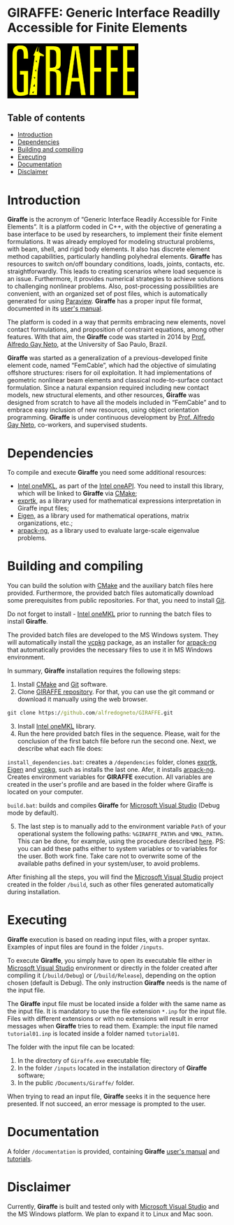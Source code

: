 
# **GIRAFFE**: Generic Interface Readilly Accessible for Finite Elements
<img src="./images/Giraffe.png" width="300">

## Table of contents
- [Introduction](#introduction)
- [Dependencies](#dependencies)
- [Building and compiling](#building-and-compiling)
- [Executing](#executing)
- [Documentation](#documentation)
- [Disclaimer](#disclaimer)

#  Introduction
**Giraffe** is the acronym of “Generic Interface Readily Accessible for Finite Elements”. It is a platform coded in C++, with the objective of generating a base interface to be used by researchers, to implement their finite element formulations. It was already employed for modeling structural problems, with beam, shell, and rigid body elements. It also has discrete element method capabilities, particularly handling polyhedral elements. **Giraffe** has resources to switch on/off boundary conditions, loads, joints, contacts, etc. straightforwardly. This leads to creating scenarios where load sequence is an issue. Furthermore, it provides numerical strategies to achieve solutions to challenging nonlinear problems. Also, post-processing possibilities are convenient, with an organized set of post files, which is automatically generated for using [Paraview](https://www.paraview.org/). **Giraffe** has a proper input file format, documented in its [user's manual](/documentation/Giraffe%20User's%20Manual%20v2.0.124.pdf).

The platform is coded in a way that permits embracing new elements, novel contact formulations, and proposition of constraint equations, among other features. With that aim, the **Giraffe** code was started in 2014 by [Prof. Alfredo Gay Neto](http://sites.poli.usp.br/p/alfredo.gay/), at the University of Sao Paulo, Brazil.

**Giraffe** was started as a generalization of a previous-developed finite element code, named “FemCable”, which had the objective of simulating offshore structures: risers for oil exploitation. It had implementations of geometric nonlinear beam elements and classical node-to-surface contact formulation. Since a natural expansion required including new contact models, new structural elements, and other resources, **Giraffe** was designed from scratch to have all the models included in “FemCable” and to embrace easy inclusion of new resources, using object orientation programming. **Giraffe** is under continuous development by [Prof. Alfredo Gay Neto](http://sites.poli.usp.br/p/alfredo.gay/), co-workers, and supervised students.

# Dependencies

To compile and execute **Giraffe** you need some additional resources:
- [Intel oneMKL](https://www.intel.com/content/www/us/en/developer/tools/oneapi/onemkl-download.html), as part of the [Intel oneAPI](https://www.intel.com/content/www/us/en/developer/tools/oneapi/base-toolkit-download.html). You need to install this library, which will be linked to **Giraffe** via [CMake](https://cmake.org/);
- [exprtk](https://github.com/ArashPartow/exprtk.git), as a library used for mathematical expressions interpretation in Giraffe input files;
- [Eigen](https://gitlab.com/libeigen/eigen.git), as a library used for mathematical operations, matrix organizations, etc.;
- [arpack-ng](https://github.com/opencollab/arpack-ng.git), as a library used to evaluate large-scale eigenvalue problems.

# Building and compiling

You can build the solution with [CMake](https://cmake.org/) and the auxiliary batch files here provided.
Furthermore, the provided batch files automatically download some prerequisites from public repositories. For that, you need to install [Git](https://git-scm.com/).

Do not forget to install - [Intel oneMKL](https://www.intel.com/content/www/us/en/developer/tools/oneapi/onemkl-download.html) prior to running the batch files to install **Giraffe**.

The provided batch files are developed to the MS Windows system. They will automatically install the [vcpkg](https://github.com/microsoft/vcpkg.git) package, as an installer for [arpack-ng](https://github.com/opencollab/arpack-ng.git) that automatically provides the necessary files to use it in MS Windows environment.

In summary, **Giraffe** installation requires the following steps:

  1. Install [CMake](https://cmake.org/) and [Git](https://git-scm.com/) software.
  2. Clone [GIRAFFE repository](https://github.com/alfredogneto/GIRAFFE.git). For that, you can use the git command or download it manually using the web browser.
```cmd
git clone https://github.com/alfredogneto/GIRAFFE.git
```
  3. Install [Intel oneMKL](https://www.intel.com/content/www/us/en/developer/tools/oneapi/onemkl-download.html) library.
  4. Run the here provided batch files in the sequence. Please, wait for the conclusion of the first batch file before run the second one. Next, we describe what each file does:
  
  `install_dependencies.bat`: creates a `/dependencies` folder, clones [exprtk](https://github.com/ArashPartow/exprtk.git), [Eigen](https://gitlab.com/libeigen/eigen.git) and [vcpkg](https://github.com/microsoft/vcpkg.git), such as installs the last one. Afer, it installs [arpack-ng](https://github.com/opencollab/arpack-ng.git). Creates environment variables for **GIRAFFE** execution. All variables are created in the user's profile and are based in the folder where Giraffe is located on your computer.

  `build.bat`: builds and compiles **Giraffe** for [Microsoft Visual Studio](https://visualstudio.microsoft.com/) (Debug mode by default).
  
  5. The last step is to manually add to the environment variable `Path` of your operational system the following paths: `%GIRAFFE_PATH%` and `%MKL_PATH%`. This can be done, for example, using the procedure described [here](https://www.java.com/en/download/help/path.html). PS: you can add these paths either to system variables or to variables for the user. Both work fine. Take care not to overwrite some of the available paths defined in your system/user, to avoid problems.

After finishing all the steps, you will find the [Microsoft Visual Studio](https://visualstudio.microsoft.com/) project created in the folder `/build`, such as other files generated automatically during installation.

# Executing 

**Giraffe** execution is based on reading input files, with a proper syntax. Examples of input files are found in the folder `/inputs`. 

To execute **Giraffe**, you simply have to open its executable file either in [Microsoft Visual Studio](https://visualstudio.microsoft.com/) environment or directly in the folder created after compiling it (`/build/Debug`) or (`/build/Release`), depending on the option chosen (default is Debug). The only instruction **Giraffe** needs is the name of the input file.

The **Giraffe** input  file must be located inside a folder with the same name as the input file. It is mandatory to use the file extension `*.inp` for the input file. Files with different extensions or with no extensions will result in error messages when **Giraffe** tries to read them.
Example: the input file named `tutorial01.inp` is located inside a folder named `tutorial01`.

The folder with the input file can be located:

  1. In the directory of `Giraffe.exe` executable file;
  2. In the folder `/inputs` located in the installation directory of **Giraffe** software;
  3. In the public `/Documents/Giraffe/` folder.

When trying to read an input file, **Giraffe** seeks it in the sequence here presented. If not succeed, an error message is prompted to the user.

# Documentation

A folder `/documentation` is provided, containing **Giraffe** [user's manual](/documentation/Giraffe%20User's%20Manual%20v2.0.124.pdf) and [tutorials](/documentation/Giraffe%20Tutorials%202.0%20v21.pdf).

# Disclaimer

   Currently, **Giraffe** is built and tested only with [Microsoft Visual Studio](https://visualstudio.microsoft.com/) and the MS Windows platform.
 We plan to expand it to Linux and Mac soon.
   
